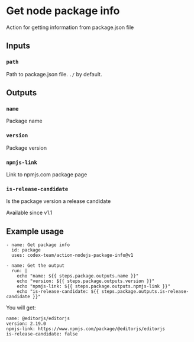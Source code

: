 # Get node package info 

Action for getting information from package.json file

## Inputs

### `path`

Path to package.json file. `./` by default.

## Outputs

### `name`

Package name

### `version`

Package version

### `npmjs-link`

Link to npmjs.com package page

### `is-release-candidate`

Is the package version a release candidate

Available since v1.1

## Example usage

```
- name: Get package info
  id: package
  uses: codex-team/action-nodejs-package-info@v1

- name: Get the output
  run: |
    echo "name: ${{ steps.package.outputs.name }}"
    echo "version: ${{ steps.package.outputs.version }}"
    echo "npmjs-link: ${{ steps.package.outputs.npmjs-link }}"
    echo "is-release-candidate: ${{ steps.package.outputs.is-release-candidate }}"
```

You will get:

```
name: @editorjs/editorjs
version: 2.19.0
npmjs-link: https://www.npmjs.com/package/@editorjs/editorjs
is-release-candidate: false
```
